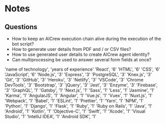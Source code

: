 # Notes

## Questions

- How to keep an AICrew execution chain alive during the execution of the bot script?
- How to generate user details from PDF and / or CSV files?
- How to use generated user details to create AICrew agent identity?
- Can multiprocessing be used to answer several form fields at once?

<!-- * TODO: Add to CSV file or create new one : -->

'name of technology', 'years of experience'
'React', '6'
'HTML', '6'
'CSS', '6'
'JavaScript', '6'
'Node.js', '3'
'Express', '3'
'PostgreSQL', '3'
'Knex.js', '3'
'Git', '3'
'GitHub', '3'
'Heroku', '3'
'Netlify', '3'
'VSCode', '3'
'Chrome DevTools', '3'
'Bootstrap', '3'
'jQuery', '3'
'Jest', '3'
'Enzyme', '3'
'Firebase', '3'
'GraphQL', '1'
'Gatsby', '1'
'Next.js', '1'
'Sass', '1'
'Less', '1'
'Jasmine', '1'
'Karma', '1'
'AngularJS', '1'
'Angular', '1'
'Vue.js', '1'
'Vuex', '1'
'Nuxt.js', '1'
'Webpack', '1'
'Babel', '1'
'ESLint', '1'
'Prettier', '1'
'Yarn', '1'
'NPM', '1'
'Python', '1'
'Django', '1'
'Flask', '1'
'Ruby', '1'
'Ruby on Rails', '1'
'Java', '1'
'Android', '1'
'Kotlin', '1'
'Objective-C', '1'
'Swift', '1'
'Xcode', '1'
'Visual Studio', '1'
'IntelliJ IDEA', '1'
'Android SDK', '1'

